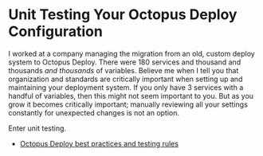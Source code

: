 
# Unit Testing Your Octopus Deploy Configuration


I worked at a company managing the migration from an old, custom deploy system to Octopus Deploy.  There were 180 services and thousand and thousands *and thousands* of variables.  Believe me when I tell you that organization and standards are critically important when setting up and maintaining your deployment system.  If you only have 3 services with a handful of variables, then this might not seem important to you.  But as you grow it becomes critically important; manually reviewing all your settings constantly for unexpected changes is not an option.

Enter unit testing.


* [Octopus Deploy best practices and testing rules](docs/BestPracticesTestingRules.md)

